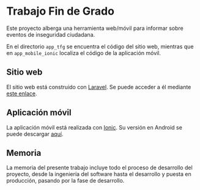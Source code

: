 # Trabajo Fin de Grado

Este proyecto alberga una herramienta web/móvil para informar sobre eventos de inseguridad ciudadana.

En el directorio `app_tfg` se encuentra el código del sitio web, mientras que en `app_mobile_ionic` localiza el código de la aplicación móvil.


## Sitio web
El sitio web está construido con [Laravel](https://laravel.com/). Se puede acceder a él mediante [este enlace](https://kifungo.live).

## Aplicación móvil
La aplicación móvil está realizada con [Ionic](https://ionicframework.com/). Su versión en Android se puede descargar [aquí](https://kifungo.live/app/kifungo.apk).

## Memoria
La memoria del presente trabajo incluye todo el proceso de desarrollo del proyecto, desde la ingeniería del software hasta el desarrollo y puesta en producción, pasando por la fase de desarrollo.
